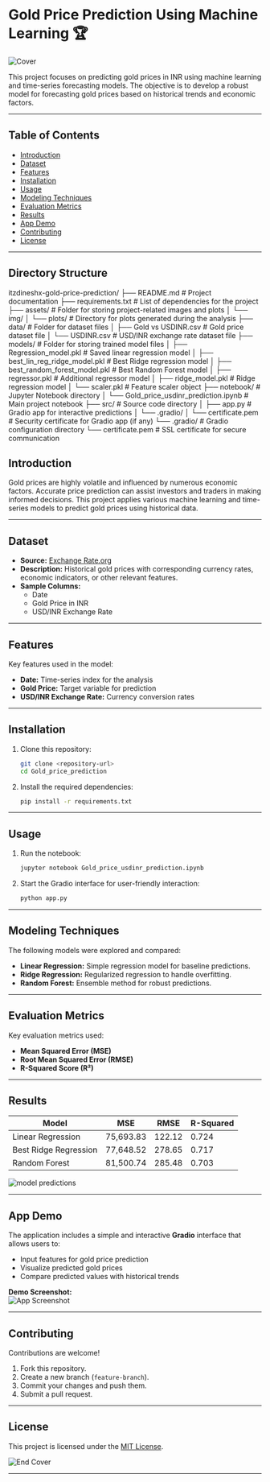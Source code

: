 # **Gold Price Prediction Using Machine Learning** 🏆

![Cover](assets/img/cover.jpeg)

This project focuses on predicting gold prices in INR using machine learning and time-series forecasting models. The objective is to develop a robust model for forecasting gold prices based on historical trends and economic factors.

---

## **Table of Contents**
- [Introduction](#introduction)
- [Dataset](#dataset)
- [Features](#features)
- [Installation](#installation)
- [Usage](#usage)
- [Modeling Techniques](#modeling-techniques)
- [Evaluation Metrics](#evaluation-metrics)
- [Results](#results)
- [App Demo](#app-demo)
- [Contributing](#contributing)
- [License](#license)

---
## **Directory Structure**

itzdineshx-gold-price-prediction/
├── README.md                # Project documentation
├── requirements.txt          # List of dependencies for the project
├── assets/                   # Folder for storing project-related images and plots
│   └── img/
│       └── plots/            # Directory for plots generated during the analysis
├── data/                     # Folder for dataset files
│   ├── Gold vs USDINR.csv    # Gold price dataset file
│   └── USDINR.csv            # USD/INR exchange rate dataset file
├── models/                   # Folder for storing trained model files
│   ├── Regression_model.pkl  # Saved linear regression model
│   ├── best_lin_reg_ridge_model.pkl  # Best Ridge regression model
│   ├── best_random_forest_model.pkl  # Best Random Forest model
│   ├── regressor.pkl         # Additional regressor model
│   ├── ridge_model.pkl       # Ridge regression model
│   └── scaler.pkl            # Feature scaler object
├── notebook/                 # Jupyter Notebook directory
│   └── Gold_price_usdinr_prediction.ipynb  # Main project notebook
├── src/                      # Source code directory
│   ├── app.py                # Gradio app for interactive predictions
│   └── .gradio/
│       └── certificate.pem   # Security certificate for Gradio app (if any)
└── .gradio/                  # Gradio configuration directory
    └── certificate.pem       # SSL certificate for secure communication



## **Introduction**  
Gold prices are highly volatile and influenced by numerous economic factors. Accurate price prediction can assist investors and traders in making informed decisions. This project applies various machine learning and time-series models to predict gold prices using historical data.

---

## **Dataset**
- **Source:** [Exchange Rate.org](https://www.exchange-rates.org/precious-metals/gold-price/india)  
- **Description:** Historical gold prices with corresponding currency rates, economic indicators, or other relevant features.  
- **Sample Columns:**  
  - Date  
  - Gold Price in INR  
  - USD/INR Exchange Rate  

---

## **Features**
Key features used in the model:
- **Date:** Time-series index for the analysis  
- **Gold Price:** Target variable for prediction  
- **USD/INR Exchange Rate:** Currency conversion rates  

---

## **Installation**

1. Clone this repository:
   ```bash
   git clone <repository-url>
   cd Gold_price_prediction
   ```

2. Install the required dependencies:
   ```bash
   pip install -r requirements.txt
   ```

---

## **Usage**
1. Run the notebook:
   ```bash
   jupyter notebook Gold_price_usdinr_prediction.ipynb
   ```

2. Start the Gradio interface for user-friendly interaction:
   ```bash
   python app.py
   ```

---

## **Modeling Techniques**
The following models were explored and compared:
- **Linear Regression:** Simple regression model for baseline predictions.  
- **Ridge Regression:** Regularized regression to handle overfitting.  
- **Random Forest:** Ensemble method for robust predictions.  

---

## **Evaluation Metrics**
Key evaluation metrics used:
- **Mean Squared Error (MSE)**  
- **Root Mean Squared Error (RMSE)**  
- **R-Squared Score (R²)**  

---

## **Results**
| **Model**               | **MSE**        | **RMSE**       | **R-Squared** |
|--------------------------|---------------|----------------|---------------|
| Linear Regression        | 75,693.83     | 122.12         | 0.724         |
| Best Ridge Regression    | 77,648.52     | 278.65         | 0.717         |
| Random Forest            | 81,500.74     | 285.48         | 0.703         |


![model predictions](assets/img/plots/model_pred.png)

---

## **App Demo**
The application includes a simple and interactive **Gradio** interface that allows users to:  
- Input features for gold price prediction  
- Visualize predicted gold prices  
- Compare predicted values with historical trends  

**Demo Screenshot:**  
![App Screenshot](assets/img/app.png)

---

## **Contributing**
Contributions are welcome!  
1. Fork this repository.  
2. Create a new branch (`feature-branch`).  
3. Commit your changes and push them.  
4. Submit a pull request.

---

## **License**
This project is licensed under the [MIT License](LICENSE).


![End Cover](assets/img/end_cover.jpeg)

---
